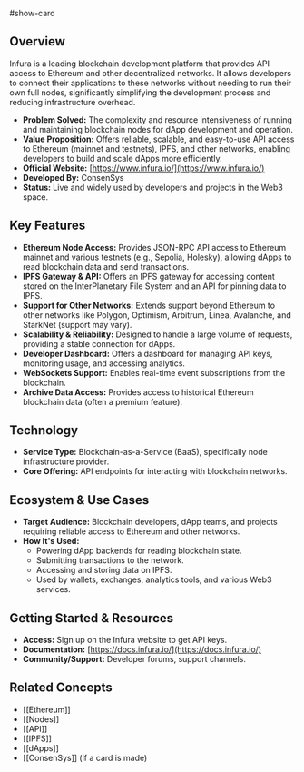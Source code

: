 #show-card

## Overview

Infura is a leading blockchain development platform that provides API access to Ethereum and other decentralized networks. It allows developers to connect their applications to these networks without needing to run their own full nodes, significantly simplifying the development process and reducing infrastructure overhead.

- **Problem Solved:** The complexity and resource intensiveness of running and maintaining blockchain nodes for dApp development and operation.
- **Value Proposition:** Offers reliable, scalable, and easy-to-use API access to Ethereum (mainnet and testnets), IPFS, and other networks, enabling developers to build and scale dApps more efficiently.
- **Official Website:** [https://www.infura.io/](https://www.infura.io/)
- **Developed By:** ConsenSys
- **Status:** Live and widely used by developers and projects in the Web3 space.

## Key Features

- **Ethereum Node Access:** Provides JSON-RPC API access to Ethereum mainnet and various testnets (e.g., Sepolia, Holesky), allowing dApps to read blockchain data and send transactions.
- **IPFS Gateway & API:** Offers an IPFS gateway for accessing content stored on the InterPlanetary File System and an API for pinning data to IPFS.
- **Support for Other Networks:** Extends support beyond Ethereum to other networks like Polygon, Optimism, Arbitrum, Linea, Avalanche, and StarkNet (support may vary).
- **Scalability & Reliability:** Designed to handle a large volume of requests, providing a stable connection for dApps.
- **Developer Dashboard:** Offers a dashboard for managing API keys, monitoring usage, and accessing analytics.
- **WebSockets Support:** Enables real-time event subscriptions from the blockchain.
- **Archive Data Access:** Provides access to historical Ethereum blockchain data (often a premium feature).

## Technology

- **Service Type:** Blockchain-as-a-Service (BaaS), specifically node infrastructure provider.
- **Core Offering:** API endpoints for interacting with blockchain networks.

## Ecosystem & Use Cases

- **Target Audience:** Blockchain developers, dApp teams, and projects requiring reliable access to Ethereum and other networks.
- **How It's Used:**
  - Powering dApp backends for reading blockchain state.
  - Submitting transactions to the network.
  - Accessing and storing data on IPFS.
  - Used by wallets, exchanges, analytics tools, and various Web3 services.

## Getting Started & Resources

- **Access:** Sign up on the Infura website to get API keys.
- **Documentation:** [https://docs.infura.io/](https://docs.infura.io/)
- **Community/Support:** Developer forums, support channels.

## Related Concepts

- [[Ethereum]]
- [[Nodes]]
- [[API]]
- [[IPFS]]
- [[dApps]]
- [[ConsenSys]] (if a card is made)
